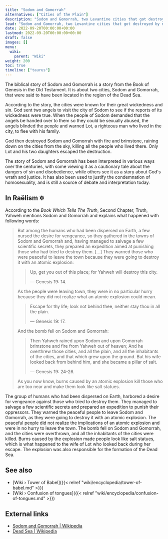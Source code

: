 ```yaml
---
title: "Sodom and Gomorrah"
alternatives: ["Cities of the Plain"]
description: "Sodom and Gomorrah, two Levantine cities that got destroyed by nuclear weaponry as a preemptive strike initiated by the Elohimian civilization against a vindictive Earthly faction that themselves got organized and potent. The Dead Sea is most likely an artifact of these nuclear explosions testimonying to this very day the aftermath that ensued."
lead: "Sodom and Gomorrah, two Levantine cities that got destroyed by nuclear weaponry as a preemptive strike initiated by the Elohimian civilization against a vindictive Earthly faction that themselves got organized and potent. The Dead Sea is most likely an artifact of these nuclear explosions testimonying to this very day the aftermath that ensued."
date: 2022-09-20T00:00:00+00:00
lastmod: 2022-09-20T00:00:00+00:00
draft: false
images: []
menu:
  wiki:
    parent: "Wiki"
weight: 200
toc: true
timeline: ["taurus"]
---
```


The biblical story of Sodom and Gomorrah is a story from the Book of Genesis in the Old Testament. It is about two cities, Sodom and Gomorrah, that were said to have been located in the region of the Dead Sea.

According to the story, the cities were known for their great wickedness and sin. God sent two angels to visit the city of Sodom to see if the reports of its wickedness were true. When the people of Sodom demanded that the angels be handed over to them so they could be sexually abused, the angels blinded the people and warned Lot, a righteous man who lived in the city, to flee with his family.

God then destroyed Sodom and Gomorrah with fire and brimstone, raining down on the cities from the sky, killing all the people who lived there. Only Lot and his two daughters escaped the destruction.

The story of Sodom and Gomorrah has been interpreted in various ways over the centuries, with some viewing it as a cautionary tale about the dangers of sin and disobedience, while others see it as a story about God's wrath and justice. It has also been used to justify the condemnation of homosexuality, and is still a source of debate and interpretation today.

## In Raëlism 🔯

According to the _Book Which Tells The Truth_, Second Chapter, Truth, Yahweh mentions Sodom and Gomorrah and explains what happened with following words:

> But among the humans who had been dispersed on Earth, a few nursed the desire for vengeance, so they gathered in the towns of Sodom and Gomorrah and, having managed to salvage a few scientific secrets, they prepared an expedition aimed at punishing those who had tried to destroy them.
> [...]
> They warned those who were peaceful to leave the town because they were going to destroy it with an atomic explosion:
>
>> Up, get you out of this place; for Yahweh will destroy this city.
>>
>> — Genesis 19: 14.
>
> As the people were leaving town, they were in no particular hurry because they did not realize what an atomic explosion could mean.
>
>> Escape for thy life; look not behind thee, neither stay thou in all the plain.
>>
>> — Genesis 19: 17.
>
> And the bomb fell on Sodom and Gomorrah:
>
>> Then Yahweh rained upon Sodom and upon Gomorrah brimstone and fire from Yahweh out of heaven; And he overthrew those cities, and all the plain, and all the inhabitants of the cities, and that which grew upon the ground. But his wife looked back from behind him, and she became a pillar of salt.
>>
>> — Genesis 19: 24-26.
>
> As you now know, burns caused by an atomic explosion kill those who are too near and make them look like salt statues.

The group of humans who had been dispersed on Earth, harbored a desire for vengeance against those who tried to destroy them. They managed to salvage a few scientific secrets and prepared an expedition to punish their oppressors. They warned the peaceful people to leave Sodom and Gomorrah, as they were going to destroy it with an atomic explosion. The peaceful people did not realize the implications of an atomic explosion and were in no hurry to leave the town. The bomb fell on Sodom and Gomorrah, and the cities were overthrown, and all the inhabitants of the cities were killed. Burns caused by the explosion made people look like salt statues, which is what happened to the wife of Lot who looked back during her escape. The explosion was also responsible for the formation of the Dead Sea.

## See also

- [Wiki › Tower of Babel]({{< relref "wiki/encyclopedia/tower-of-babel.md" >}})
- [Wiki › Confusion of tongues]({{< relref "wiki/encyclopedia/confusion-of-tongues.md" >}})

## External links

- [Sodom and Gomorrah | Wikipedia](https://en.wikipedia.org/wiki/Sodom_and_Gomorrah)
- [Dead Sea | Wikipedia](https://en.wikipedia.org/wiki/Dead_Sea)
